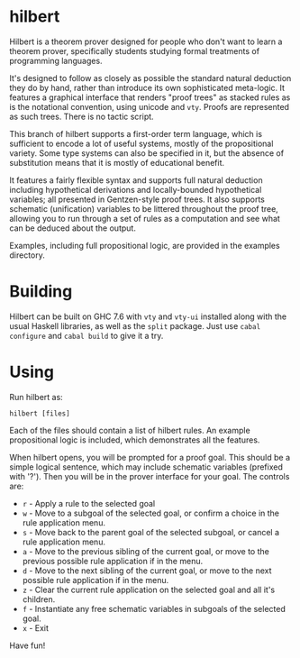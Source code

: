 hilbert
=======

Hilbert is a theorem prover designed for people who don't want to learn a theorem prover, specifically students studying formal treatments of programming languages.

It's designed to follow as closely as possible the standard natural deduction they do by hand, rather than introduce its own sophisticated meta-logic. It features a graphical interface that renders "proof trees" as stacked rules as is the notational convention, using unicode and `vty`. Proofs are represented as such trees. There is no tactic script.

This branch of hilbert supports a first-order term language, which is sufficient to encode a lot of useful systems, mostly of the propositional variety. Some type systems can also be specified in it, but the absence of substitution means that it is mostly of educational benefit.

It features a fairly flexible syntax and supports full natural deduction including hypothetical derivations and locally-bounded hypothetical variables; all presented in Gentzen-style proof trees. It also supports schematic (unification) variables to be littered throughout the proof tree, allowing you to run through a set of rules as a computation and see what can be deduced about the output.

Examples, including full propositional logic, are provided in the examples directory.

Building
========

Hilbert can be built on GHC 7.6 with `vty` and `vty-ui` installed along with the usual Haskell libraries, as well as the `split` package. Just use `cabal configure` and `cabal build` to give it a try.


Using
=====

Run hilbert as:

    hilbert [files]

Each of the files should contain a list of hilbert rules. An example propositional logic is included, which
demonstrates all the features.

When hilbert opens, you will be prompted for a proof goal. This should be a simple logical sentence, which may include schematic variables (prefixed with '?'). Then you will be in the prover interface for your goal. The controls are:

 - `r` - Apply a rule to the selected goal
 - `w` - Move to a subgoal of the selected goal, or confirm a choice in the rule application menu.
 - `s` - Move back to the parent goal of the selected subgoal, or cancel a rule application menu.
 - `a` - Move to the previous sibling of the current goal, or move to the previous possible rule application if in the menu.
 - `d` - Move to the next sibling of the current goal, or move to the next possible rule application if in the menu.
 - `z` - Clear the current rule application on the selected goal and all it's children.
 - `f` - Instantiate any free schematic variables in subgoals of the selected goal.
 - `x` - Exit

Have fun!

